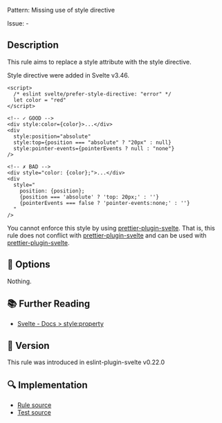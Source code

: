 Pattern: Missing use of style directive

Issue: -

## Description

This rule aims to replace a style attribute with the style directive.

Style directive were added in Svelte v3.46.

```svelte
<script>
  /* eslint svelte/prefer-style-directive: "error" */
  let color = "red"
</script>

<!-- ✓ GOOD -->
<div style:color={color}>...</div>
<div
  style:position="absolute"
  style:top={position === "absolute" ? "20px" : null}
  style:pointer-events={pointerEvents ? null : "none"}
/>

<!-- ✗ BAD -->
<div style="color: {color};">...</div>
<div
  style="
    position: {position};
    {position === 'absolute' ? 'top: 20px;' : ''}
    {pointerEvents === false ? 'pointer-events:none;' : ''}
  "
/>
```

You cannot enforce this style by using [prettier-plugin-svelte]. That is, this rule does not conflict with [prettier-plugin-svelte] and can be used with [prettier-plugin-svelte].

[prettier-plugin-svelte]: https://github.com/sveltejs/prettier-plugin-svelte

## :wrench: Options

Nothing.

## :books: Further Reading

- [Svelte - Docs > style:property](https://svelte.dev/docs#template-syntax-element-directives-style-property)

## :rocket: Version

This rule was introduced in eslint-plugin-svelte v0.22.0

## :mag: Implementation

- [Rule source](https://github.com/sveltejs/eslint-plugin-svelte/blob/main/src/rules/prefer-style-directive.ts)
- [Test source](https://github.com/sveltejs/eslint-plugin-svelte/blob/main/tests/src/rules/prefer-style-directive.ts)
